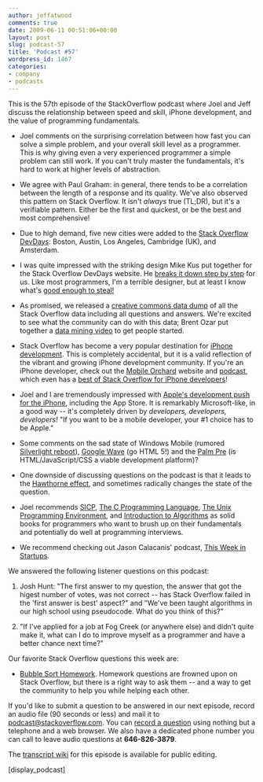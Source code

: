 ```yaml
---
author: jeffatwood
comments: true
date: 2009-06-11 00:51:06+00:00
layout: post
slug: podcast-57
title: 'Podcast #57'
wordpress_id: 1467
categories:
- company
- podcasts
---
```


This is the 57th episode of the StackOverflow podcast where Joel and Jeff discuss the relationship between speed and skill, iPhone development, and the value of programming fundamentals.




	
  * Joel comments on the surprising correlation between how fast you can solve a simple problem, and your overall skill level as a programmer. This is why giving even a very experienced programmer a simple problem can still work. If you can't truly master the fundamentals, it's hard to work at higher levels of abstraction.

	
  * We agree with Paul Graham: in general, there tends to be a correlation between the length of a response and its quality. We've also observed this pattern on Stack Overflow. It isn't _always_ true (TL;DR), but it's a verifiable pattern. Either be the first and quickest, or be the best and most comprehensive!

	
  * Due to high demand, five new cities were added to the [Stack Overflow DevDays](http://devdays.stackoverflow.com): Boston, Austin, Los Angeles, Cambridge (UK), and Amsterdam.

	
  * I was quite impressed with the striking design Mike Kus put together for the Stack Overflow DevDays website. He [breaks it down step by step](http://thinkvitamin.com/features/the-evolution-of-a-website-design/) for us. Like most programmers, I'm a terrible designer, but at least I know what's [good enough to steal!](http://www.codinghorror.com/blog/archives/000152.html)

	
  * As promised, we released a [creative commons data dump](http://blog.stackoverflow.com/2009/06/stack-overflow-creative-commons-data-dump/) of all the Stack Overflow data including all questions and answers. We're excited to see what the community can do with this data; Brent Ozar put together a [data mining video](http://sqlserverpedia.com/blog/sql-server-tutorial/data-mining-the-stackoverflow-database/) to get people started.

	
  * Stack Overflow has become a very popular destination for [iPhone development](http://stackoverflow.com/tags/iphone). This is completely accidental, but it is a valid reflection of the vibrant and growing iPhone development community. If you're an iPhone developer, check out the [Mobile Orchard](http://www.mobileorchard.com) website and [podcast](http://www.mobileorchard.com/category/podcast/), which even has a [best of Stack Overflow for iPhone developers](http://www.mobileorchard.com/best-of-stack-overflow-for-iphone-devs/)!

	
  * Joel and I are tremendously impressed with [Apple's development push for the iPhone](http://developer.apple.com/iphone/), including the App Store. It is remarkably Microsoft-like, in a good way -- it's completely driven by _developers, developers, developers!_ "If you want to be a mobile developer, your #1 choice has to be Apple."

	
  * Some comments on the sad state of Windows Mobile (rumored [Silverlight reboot](http://silverlight.net/learn/mobile.aspx)), [Google Wave](http://wave.google.com/) (go HTML 5!) and the [Palm Pre](http://www.palm.com/us/products/phones/pre/) (is HTML/JavaScript/CSS a viable development platform)?

	
  * One downside of discussing questions on the podcast is that it leads to the [Hawthorne effect](http://en.wikipedia.org/wiki/Hawthorne_effect), and sometimes radically changes the state of the question.

	
  * Joel recommends [SICP](http://mitpress.mit.edu/sicp/), [The C Programming Language](http://www.amazon.com/dp/0131103628/?tag=codinghorror-20), [The Unix Programming Environment](http://www.amazon.com/dp/013937681X/?tag=codinghorror-20), and [Introduction to Algorithms](http://www.amazon.com/dp/0262032937/?tag=codinghorror-20) as solid books for programmers who want to brush up on their fundamentals and potentially do well at programming interviews.

	
  * We recommend checking out Jason Calacanis' podcast, [This Week in Startups](http://thisweekinstartups.com/).


We answered the following listener questions on this podcast:

	
  1. Josh Hunt: "The first answer to my question, the answer that got the higest number of votes, was not correct -- has Stack Overflow failed in the 'first answer is best' aspect?" and "We've been taught algorithms in our high school using pseudocode. What do you think of this?"

	
  2. "If I've applied for a job at Fog Creek (or anywhere else) and didn't quite make it, what can I do to improve myself as a programmer and have a better chance next time?"


Our favorite Stack Overflow questions this week are:

	
  * [Bubble Sort Homework](http://stackoverflow.com/questions/895371/bubble-sort-homework). Homework questions are frowned upon on Stack Overflow, but there is a right way to ask them -- and a way to get the community to help you while helping each other.


If you'd like to submit a question to be answered in our next episode, record an audio file (90 seconds or less) and mail it to [podcast@stackoverflow.com](mailto:podcast@stackoverflow.com). You can [record a question](http://blog.stackoverflow.com/index.php/2008/05/recording-podcast-questions-using-your-telephone/) using nothing but a telephone and a web browser. We also have a dedicated phone number you can call to leave audio questions at **646-826-3879**.

The [transcript wiki](https://stackoverflow.fogbugz.com/default.asp?W29060) for this episode is available for public editing.

[display_podcast]


